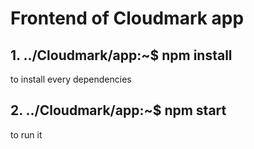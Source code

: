 # Frontend of Cloudmark app

## 1. ../Cloudmark/app:~$ npm install
to install every dependencies

## 2. ../Cloudmark/app:~$ npm start
to run it
